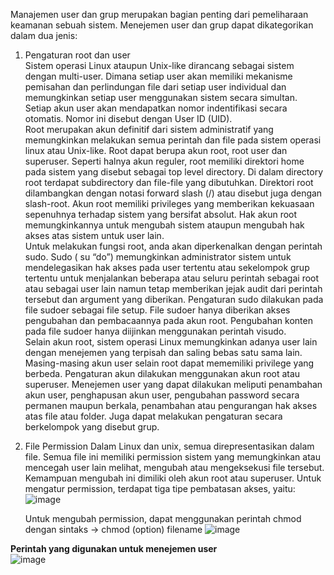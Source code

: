 Manajemen user dan grup merupakan bagian penting dari pemeliharaan keamanan sebuah sistem. Menejemen user dan grup dapat dikategorikan dalam dua jenis:
1.	Pengaturan root dan user      
      Sistem operasi Linux ataupun Unix-like dirancang sebagai sistem dengan multi-user. Dimana setiap user akan memiliki mekanisme pemisahan dan perlindungan file dari setiap user individual dan memungkinkan setiap user menggunakan sistem secara simultan. Setiap akun user akan mendapatkan nomor indentifikasi secara otomatis. Nomor ini disebut dengan User ID (UID).    
    	Root merupakan akun definitif dari sistem administratif yang memungkinkan melakukan semua perintah dan file pada sistem operasi linux atau Unix-like. Root dapat berupa akun root, root user dan superuser. Seperti halnya akun reguler, root memiliki direktori home pada sistem yang disebut sebagai top level directory. Di dalam directory root terdapat subdirectory dan file-file yang dibutuhkan. Direktori root dilambangkan dengan notasi forward slash (/) atau disebut juga dengan slash-root. Akun root memiliki privileges yang memberikan kekuasaan sepenuhnya terhadap sistem yang bersifat absolut. Hak akun root memungkinkannya untuk mengubah sistem ataupun mengubah hak akses atas sistem untuk user lain.    
    	Untuk melakukan fungsi root, anda akan diperkenalkan dengan perintah sudo. Sudo ( su “do”) memungkinkan administrator sistem untuk mendelegasikan hak akses pada user tertentu atau sekelompok grup tertentu untuk menjalankan beberapa atau seluru perintah sebagai root atau sebagai user lain namun tetap memberikan jejak audit dari perintah tersebut dan argument yang diberikan. Pengaturan sudo dilakukan pada file sudoer sebagai file setup. File sudoer hanya diberikan akses pengubahan dan pembacaannya pada akun root. Pengubahan konten pada file sudoer hanya diijinkan menggunakan perintah visudo.      
    	Selain akun root, sistem operasi Linux memungkinkan adanya user lain dengan menejemen yang terpisah dan saling bebas satu sama lain. Masing-masing akun user selain root dapat mememiliki privilege yang berbeda. Pengaturan akun dilakukan menggunakan akun root atau superuser. Menejemen user yang dapat dilakukan meliputi penambahan akun user, penghapusan akun user, pengubahan password secara permanen maupun berkala, penambahan atau pengurangan hak akses atas file atau folder. Juga dapat melakukan pengaturan secara berkelompok yang disebut grup.

2. File Permission
      Dalam Linux dan unix, semua direpresentasikan dalam file. Semua file ini memiliki permission sistem yang memungkinkan atau mencegah user lain melihat, mengubah atau mengeksekusi file tersebut. Kemampuan mengubah ini dimiliki oleh akun root atau superuser. Untuk mengatur permission, terdapat tiga tipe pembatasan akses, yaitu:
   ![image](https://github.com/user-attachments/assets/b57b384e-de79-4197-8da1-7c569ac33961)

   Untuk mengubah permission, dapat menggunakan perintah chmod dengan sintaks -> chmod (option) filename
   ![image](https://github.com/user-attachments/assets/3ec10c0c-df7c-4d2b-b2c1-6b3ec7fc270e)

**Perintah yang digunakan untuk menejemen user**  
![image](https://github.com/user-attachments/assets/0e58dbd6-5476-4b9a-b18d-baa3d4e673e9) 



